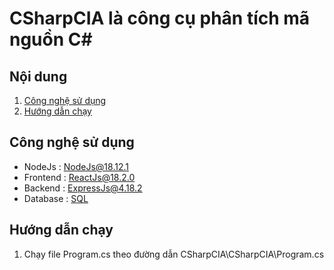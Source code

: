 # CSharpCIA là công cụ phân tích mã nguồn C#

## Nội dung
1. [Công nghệ sử dụng](#tech)
2. [Hướng dẫn chạy](#run)

<a name="tech"></a>
## Công nghệ sử dụng
* NodeJs : [NodeJs@18.12.1](https://nodejs.org/en/download)
* Frontend : [ReactJs@18.2.0](https://reactjs.org/)
* Backend : [ExpressJs@4.18.2](https://expressjs.com/)
* Database : [SQL](https://www.apachefriends.org/download.html)

<a name="run"></a>
## Hướng dẫn chạy
1. Chạy file Program.cs theo đường dẫn CSharpCIA\CSharpCIA\Program.cs
